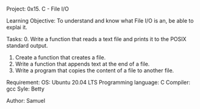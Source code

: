 Project:
0x15. C - File I/O

Learning Objective:
To understand and know what File I/O is an, be able to explai it.

Tasks:
0. Write a function that reads a text file and prints it to the POSIX standard output.
1. Create a function that creates a file.
2. Write a function that appends text at the end of a file.
3. Write a program that copies the content of a file to another file.

Requirement:
OS: Ubuntu 20.04 LTS
Programming language: C
Compiler: gcc
Syle: Betty

Author:
Samuel
